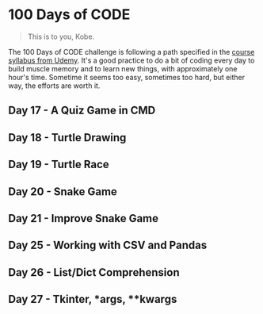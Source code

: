# 100 Days of CODE

> This is to you, Kobe.

The 100 Days of CODE challenge is following a path specified in the [course syllabus from Udemy](Syllabus+for+100+Days+of+Python.pdf). It's a good practice to do a bit of coding every day to build muscle memory and to learn new things, with approximately one hour's time. Sometime it seems too easy, sometimes too hard, but either way, the efforts are worth it.

## Day 17 - A Quiz Game in CMD

## Day 18 - Turtle Drawing

## Day 19 - Turtle Race

## Day 20 - Snake Game

## Day 21 - Improve Snake Game

## Day 25 - Working with CSV and Pandas

## Day 26 - List/Dict Comprehension

## Day 27 - Tkinter, \*args, \*\*kwargs
